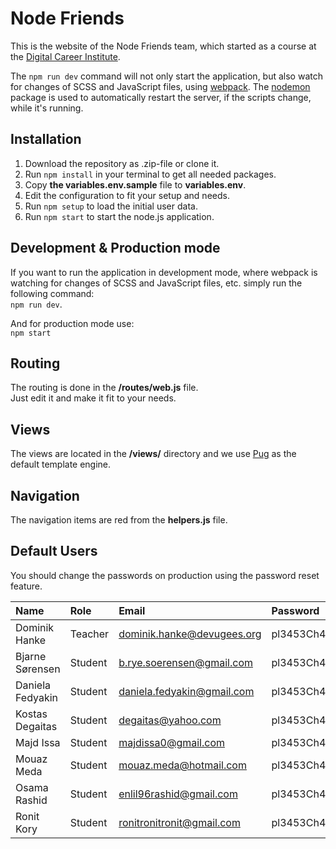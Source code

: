 # Node Friends

This is the website of the Node Friends team, which started as a course at the [Digital Career Institute](https://digitalcareerinstitute.org/).

The ```npm run dev``` command will not only start the application, but also watch for changes of SCSS and JavaScript files, using [webpack](https://webpack.js.org/). The [nodemon](https://nodemon.io/) package is used to automatically restart the server, if the scripts change, while it's running.

## Installation

1. Download the repository as .zip-file or clone it.
1. Run ```npm install``` in your terminal to get all needed packages.
1. Copy __the variables.env.sample__ file to __variables.env__.
2. Edit the configuration to fit your setup and needs.
3. Run ```npm setup``` to load the initial user data.
1. Run ```npm start``` to start the node.js application.

## Development &amp; Production mode

If you want to run the application in development mode, where webpack is watching for changes of SCSS and JavaScript files, etc. simply run the following command:  
```npm run dev```.

And for production mode use:  
```npm start```

## Routing

The routing is done in the __/routes/web.js__ file.  
Just edit it and make it fit to your needs.

## Views

The views are located in the __/views/__ directory and we use [Pug](https://github.com/pugjs/pug) as the default template engine.

## Navigation

The navigation items are red from the __helpers.js__ file.

## Default Users

You should change the passwords on production using the password reset feature.

Name             | Role    | Email                      | Password
:--------------- | :------ | :------------------------- | :------
Dominik Hanke    | Teacher | dominik.hanke@devugees.org | pl3453Ch4ng3
Bjarne Sørensen  | Student | b.rye.soerensen@gmail.com  | pl3453Ch4ng3
Daniela Fedyakin | Student | daniela.fedyakin@gmail.com | pl3453Ch4ng3
Kostas Degaitas  | Student | degaitas@yahoo.com         | pl3453Ch4ng3
Majd Issa        | Student | majdissa0@gmail.com        | pl3453Ch4ng3
Mouaz Meda       | Student | mouaz.meda@hotmail.com     | pl3453Ch4ng3
Osama Rashid     | Student | enlil96rashid@gmail.com    | pl3453Ch4ng3
Ronit Kory       | Student | ronitronitronit@gmail.com  | pl3453Ch4ng3